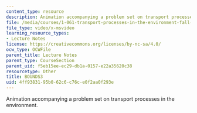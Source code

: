 ```yaml
---
content_type: resource
description: Animation accompanying a problem set on transport processes in the environment.
file: /media/courses/1-061-transport-processes-in-the-environment-fall-2008/4ff9383195b062c6c76ce0f2aa0f293e_BOUNDS3.avi
file_type: video/x-msvideo
learning_resource_types:
- Lecture Notes
license: https://creativecommons.org/licenses/by-nc-sa/4.0/
ocw_type: OCWFile
parent_title: Lecture Notes
parent_type: CourseSection
parent_uid: f5eb15ee-ec29-db1a-0157-e22a35620c38
resourcetype: Other
title: BOUNDS3
uid: 4ff93831-95b0-62c6-c76c-e0f2aa0f293e
---
```

Animation accompanying a problem set on transport processes in the environment.